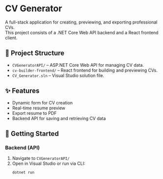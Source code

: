 # CV Generator

A full-stack application for creating, previewing, and exporting professional CVs.  
This project consists of a .NET Core Web API backend and a React frontend client.

## 🧩 Project Structure

- `CVGeneratorAPI/` – ASP.NET Core Web API for managing CV data.
- `cv-builder-frontend/` – React frontend for building and previewing CVs.
- `CV_Generator.sln` – Visual Studio solution file.

## ✨ Features

- Dynamic form for CV creation
- Real-time resume preview
- Export resume to PDF
- Backend API for saving and retrieving CV data

## 🚀 Getting Started

### Backend (API)

1. Navigate to `CVGeneratorAPI/`
2. Open in Visual Studio or run via CLI:
   ```bash
   dotnet run
